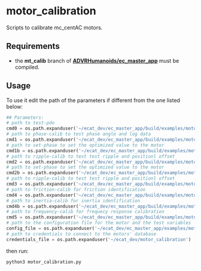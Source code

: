 # motor_calibration

Scripts to calibrate mc_centAC motors.

## Requirements

- the **mt_calib** branch of [**ADVRHumanoids/ec_master_app**](https://github.com/ADVRHumanoids/ec_master_app) must be compiled.

## Usage

To use it edit the path of the parameters if different from the one listed below:

```python
## Parameters:
# path to test-pdo
cmd0 = os.path.expanduser('~/ecat_dev/ec_master_app/build/examples/motor-calib/calib-test-pdo/calib-test-pdo')
# path to phase-calib to test phase angle and log data
cmd1 = os.path.expanduser('~/ecat_dev/ec_master_app/build/examples/motor-calib/phase-calib/phase-calib')
# path to set-phase to set the optimized value to the motor
cmd1b = os.path.expanduser('~/ecat_dev/ec_master_app/build/examples/motor-calib/set-phase/set-phase')
# path to ripple-calib to test test ripple and positionl offset
cmd2 = os.path.expanduser('~/ecat_dev/ec_master_app/build/examples/motor-calib/torque-calib/torque-calib')
# path to set-phase to set the optimized value to the motor
cmd2b = os.path.expanduser('~/ecat_dev/ec_master_app/build/examples/motor-calib/set-torque/set-torque')
# path to ripple-calib to test test ripple and positionl offset
cmd3 = os.path.expanduser('~/ecat_dev/ec_master_app/build/examples/motor-calib/ripple-calib/ripple-calib')
# path to friction-calib for friction identification
cmd4 = os.path.expanduser('~/ecat_dev/ec_master_app/build/examples/motor-calib/friction-calib/friction-calib')
# path to inertia-calib for inertia identification
cmd4b = os.path.expanduser('~/ecat_dev/ec_master_app/build/examples/motor-calib/inertia-calib/inertia-calib')
# path to frequency-calib for frequecy response calibration
cmd5 = os.path.expanduser('~/ecat_dev/ec_master_app/build/examples/motor-calib/frequency-calib/frequency-calib')
# path to the configuration file for the motor and the test variables
config_file = os.path.expanduser('~/ecat_dev/ec_master_app/examples/motor-calib/config.yaml')
# path to credentials to connect to the motors' database
credentials_file = os.path.expanduser('~/ecat_dev/motor_calibration')
```

then run:

```shell
python3 motor_calibration.py
```
